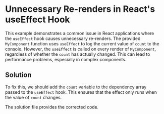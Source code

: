 # Unnecessary Re-renders in React's useEffect Hook

This example demonstrates a common issue in React applications where the `useEffect` hook causes unnecessary re-renders.  The provided `MyComponent` function uses `useEffect` to log the current value of `count` to the console. However, the `useEffect` is called on every render of `MyComponent`, regardless of whether the `count` has actually changed. This can lead to performance problems, especially in complex components.

## Solution

To fix this, we should add the `count` variable to the dependency array passed to the `useEffect` hook. This ensures that the effect only runs when the value of `count` changes.

The solution file provides the corrected code.